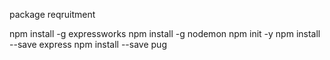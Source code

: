 package reqruitment

npm install -g expressworks
npm install -g nodemon
npm init -y
npm install --save express
npm install --save pug